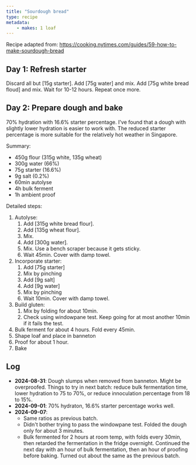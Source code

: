 ```yaml
---
title: "Sourdough bread"
type: recipe
metadata:
    - makes: 1 loaf
---
```


Recipe adapted from: https://cooking.nytimes.com/guides/59-how-to-make-sourdough-bread

## Day 1: Refresh starter

Discard all but [15g starter]. Add [75g water] and mix. Add [75g white bread floud] and mix. Wait for 10-12 hours. Repeat once more.

## Day 2: Prepare dough and bake

70% hydration with 16.6% starter percentage. I've found that a dough with slightly lower hydration is easier to work with. The reduced starter percentage is more suitable for the relatively hot weather in Singapore.

Summary:

- 450g flour (315g white, 135g wheat)
- 300g water (66%)
- 75g starter (16.6%)
- 9g salt (0.2%)
- 60min autolyse
- 4h bulk ferment
- 1h ambient proof

Detailed steps:

1. Autolyse:
    1. Add [315g white bread flour].
    2. Add [135g wheat flour].
    3. Mix.
    4. Add [300g water].
    5. Mix. Use a bench scraper because it gets sticky.
    6. Wait 45min. Cover with damp towel.
2. Incorporate starter:
    1. Add [75g starter]
    2. Mix by pinching
    3. Add [9g salt]
    4. Add [9g water]
    5. Mix by pinching
    6. Wait 10min. Cover with damp towel.
3. Build gluten:
    1. Mix by folding for about 10min.
    2. Check using windowpane test. Keep going for at most another 10min if it fails the test.
4. Bulk ferment for about 4 hours. Fold every 45min.
5. Shape loaf and place in banneton
6. Proof for about 1 hour.
7. Bake

## Log

- **2024-08-31**: Dough slumps when removed from banneton. Might be overproofed.
  Things to try in next batch: reduce bulk fermentation time, lower hydration
  to 75 to 70%, or reduce innoculation percentage from 18 to 15%.
- **2024-09-01**: 70% hydraton, 16.6% starter percentage works well.
- **2024-09-07**:
    - Same ratios as previous batch.
    - Didn't bother trying to pass the windowpane test. Folded the dough only for about 3 minutes.
    - Bulk fermented for 2 hours at room temp, with folds every 30min, then
      retarded the fermentation in the fridge overnight. Continued the next day
      with an hour of bulk fermentation, then an hour of proofing before
      baking. Turned out about the same as the previous batch.
